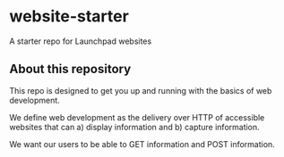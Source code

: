 # website-starter

A starter repo for Launchpad websites

## About this repository

This repo is designed to get you up and running with the basics of web development. 

We define web development as the delivery over HTTP of accessible websites that can a) display information and b) capture information.

We want our users to be able to GET information and POST information.